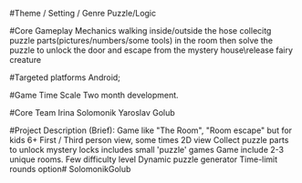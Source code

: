 #Theme / Setting / Genre
Puzzle/Logic

#Core Gameplay Mechanics
walking inside/outside the hose collecitg puzzle parts(pictures/numbers/some tools) in the room
then solve the puzzle to unlock the door and escape from the mystery house\release fairy creature

#Targeted platforms
Android;

#Game Time Scale
Two month development.

#Core Team
Irina Solomonik
Yaroslav Golub 

#Project Description (Brief):
Game like "The Room", "Room escape" but for kids 6+
First / Third person view, some times 2D view
Collect puzzle parts to unlock mystery locks
includes small 'puzzle' games 
Game include 2-3 unique rooms.
Few difficulty level
Dynamic puzzle generator
Time-limit rounds option# SolomonikGolub
